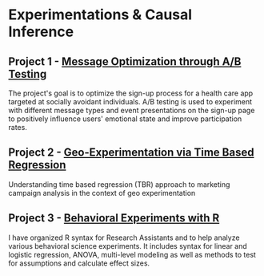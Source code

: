 # Experimentations & Causal Inference

## Project 1 - [Message Optimization through A/B Testing](https://github.com/yyklee/Health-Care-App-Optimization)
The project's goal is to optimize the sign-up process for a health care app targeted at socially avoidant individuals. A/B testing is used to experiment with different message types and event presentations on the sign-up page to positively influence users' emotional state and improve participation rates.

## Project 2 - [Geo-Experimentation via Time Based Regression](https://github.com/yyklee/R-for-behavioral-experimentations)
Understanding time based regression (TBR) approach to marketing campaign analysis in the context of geo experimentation

## Project 3 - [Behavioral Experiments with R](https://github.com/yyklee/R-for-behavioral-experimentations)
I have organized R syntax for Research Assistants and to help analyze various behavioral science experiments. It includes syntax for linear and logistic regression, ANOVA, multi-level modeling as well as methods to test for assumptions and calculate effect sizes.
